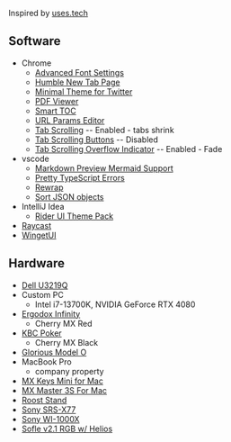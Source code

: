 Inspired by [uses.tech](https://uses.tech/)

## Software

- Chrome
  - [Advanced Font Settings](https://chrome.google.com/webstore/detail/advanced-font-settings/caclkomlalccbpcdllchkeecicepbmbm)
  - [Humble New Tab Page](https://chrome.google.com/webstore/detail/humble-new-tab-page/mfgdmpfihlmdekaclngibpjhdebndhdj)
  - [Minimal Theme for Twitter](https://chrome.google.com/webstore/detail/minimal-theme-for-twitter/pobhoodpcipjmedfenaigbeloiidbflp)
  - [PDF Viewer](https://chrome.google.com/webstore/detail/pdf-viewer/oemmndcbldboiebfnladdacbdfmadadm)
  - [Smart TOC](https://chrome.google.com/webstore/detail/smart-toc/lifgeihcfpkmmlfjbailfpfhbahhibba)
  - [URL Params Editor](https://chrome.google.com/webstore/detail/url-params-editor/kgnbnbifdjcokgodkgjliaegpollgafa)
  - [Tab Scrolling](chrome://flags/#scrollable-tabstrip) -- Enabled - tabs shrink
  - [Tab Scrolling Buttons](chrome://flags/#tab-scrolling-button-position) -- Disabled
  - [Tab Scrolling Overflow Indicator](chrome://flags/#scrollable-tabstrip-overflow) -- Enabled - Fade
- vscode
  - [Markdown Preview Mermaid Support](https://marketplace.visualstudio.com/items?itemName=bierner.markdown-mermaid)
  - [Pretty TypeScript Errors](https://marketplace.visualstudio.com/items?itemName=yoavbls.pretty-ts-errors)
  - [Rewrap](https://marketplace.visualstudio.com/items?itemName=stkb.rewrap)
  - [Sort JSON objects](https://marketplace.visualstudio.com/items?itemName=richie5um2.vscode-sort-json)
- IntelliJ Idea
  - [Rider UI Theme Pack](https://plugins.jetbrains.com/plugin/13883-rider-ui-theme-pack)
- [Raycast](https://www.raycast.com/)
- [WingetUI](https://github.com/marticliment/WingetUI)

## Hardware

- [Dell U3219Q](https://www.displayspecifications.com/en/model/b96b14f5)
- Custom PC
  - Intel i7-13700K, NVIDIA GeForce RTX 4080
- [Ergodox Infinity](https://deskthority.net/wiki/Infinity_ErgoDox)
  - Cherry MX Red
- [KBC Poker](https://deskthority.net/wiki/KBC_Poker)
  - Cherry MX Black
- [Glorious Model O](https://www.gloriousgaming.com/products/glorious-model-o-black)
- MacBook Pro
  - company property
- [MX Keys Mini for Mac](https://www.logitech.com/en-au/products/keyboards/mx-keys-mini-for-mac.920-010528.html)
- [MX Master 3S For Mac](https://www.logitech.com/en-au/products/mice/mx-master-3s-mac-bluetooth-mouse.910-006574.html)
- [Roost Stand](https://www.therooststand.com/)
- [Sony SRS-X77](https://www.sony.com.au/electronics/support/speakers-wireless-speakers/srs-x77)
- [Sony WI-1000X](https://www.sony.com.au/electronics/support/wireless-headphones-bluetooth-headphones/wi-1000x)
- [Sofle v2.1 RGB w/ Helios](./sofle-helios.md)